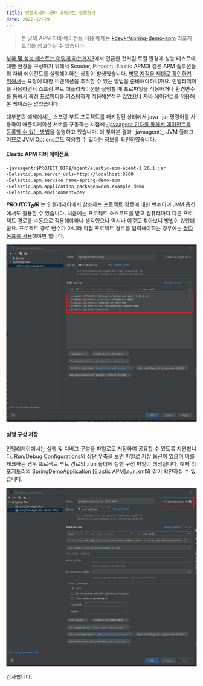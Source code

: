 ```yaml
---
title: 인텔리제이 자바 에이전트 실행하기
date: 2022-12-29
---
```


> 본 글의 APM 자바 에이전트 적용 예제는 [kdevkr/spring-demo-apm](https://github.com/kdevkr/spring-demo-apm) 리포지토리를 참고하실 수 있습니다.

[부하 및 성능 테스트는 어떻게 하는거지?](/load-testing/)에서 언급한 것처럼 로컬 환경에 성능 테스트에 대한 환경을 구성하기 위해서 Scouter, Pinpoint, Elastic APM과 같은 APM 솔루션들의 자바 에이전트를 실행해야하는 상황이 발생했습니다. [병목 지점을 제대로 확인하기 위해서](https://www.youtube.com/watch?v=UqZBqs1Yle8)는 요청에 대한 트랜잭션을 추적할 수 있는 방법을 준비해야하니까요. 인텔리제이를 사용하면서 스프링 부트 애플리케이션을 실행할 때 프로파일을 적용하거나 환경변수를 통해서 특정 프로퍼티를 커스텀하게 적용해본적은 있었으나 자바 에이전트를 적용해본 케이스는 없었습니다. 

대부분의 예제에서는 스프링 부트 프로젝트를 패키징된 상태에서 java -jar 명령어를 사용하여 애플리케이션 서버를 구동하는 시점에 [-javaagent 인자를 통해서 에이전트를 등록할 수 있는 방법](https://docs.newrelic.com/docs/apm/agents/java-agent/installation/include-java-agent-jvm-argument/#spring-boot)을 설명하고 있습니다. 더 찾아본 결과 -javaagent는 JVM 플래그이므로 JVM Options로도 적용할 수 있다는 정보를 확인하였습니다.

#### Elastic APM 자바 에이전트
```
-javaagent:$PROJECT_DIR$/agent/elastic-apm-agent-1.26.1.jar
-Delastic.apm.server_urls=http://localhost:8200
-Delastic.apm.service_name=spring-demo-apm
-Delastic.apm.application_packages=com.example.demo
-Delastic.apm.environment=dev
```

**$PROJECT_DIR$** 는 인텔리제이에서 참조하는 프로젝트 경로에 대한 변수이며 JVM 옵션에서도 활용할 수 있습니다. 처음에는 프로젝트 소스코드를 받고 컴퓨터마다 다른 프로젝트 경로를 수동으로 적용해야하나 생각했으나 역시나 이것도 찾아보니 방법이 있었더군요. 프로젝트 경로 변수가 아니라 직접 프로젝트 경로를 입력해야하는 경우에는 [쌍따옴표를 사용](https://stackoverflow.com/a/45115316)해야만 합니다.

![](/images/posts/idea-javaagent/01.png)

#### 실행 구성 저장
인텔리제이에서는 실행 및 디버그 구성을 파일로도 저장하여 공유할 수 있도록 지원합니다. Run/Debug Configurations의 상단 우측을 보면 파일로 저장 옵션이 있으며 이를 체크하는 경우 프로젝트 루트 경로의 .run 폴더에 실행 구성 파일이 생성됩니다. 예제 리포지토리의 [SpringDemoApplication [Elastic APM].run.xml](https://github.com/kdevkr/spring-demo-apm/blob/main/.run/SpringDemoApplication%20%5BElastic%20APM%5D.run.xml)와 같이 확인하실 수 있습니다.

![](/images/posts/idea-javaagent/02.png)

감사합니다.